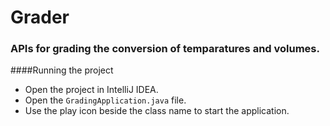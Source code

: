 # Grader

### APIs for grading the conversion of temparatures and volumes.

####Running the project
* Open the project in IntelliJ IDEA.
* Open the `GradingApplication.java` file.
* Use the play icon beside the class name to start the application.
